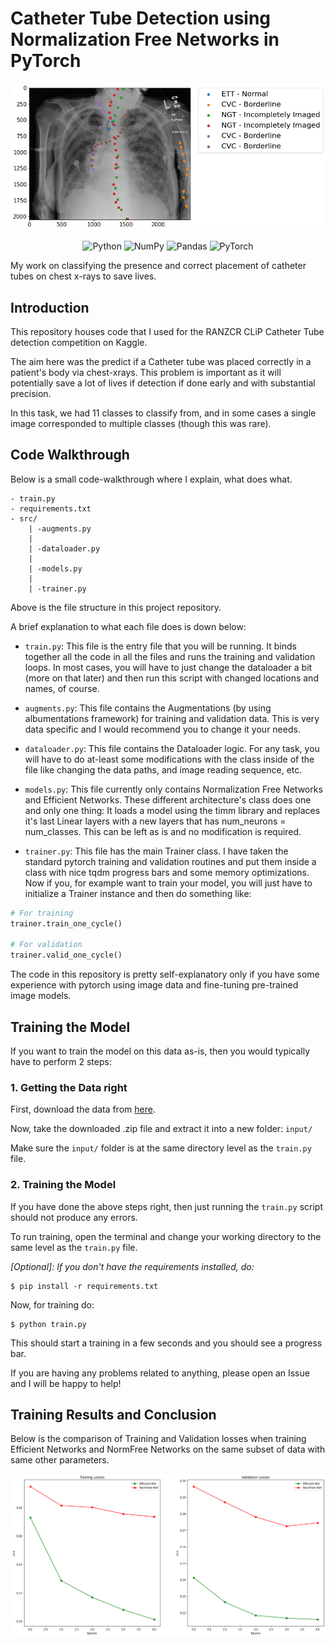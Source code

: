 # Catheter Tube Detection using Normalization Free Networks in PyTorch

<p align="center">
<img src="assets/__results___19_1.png" alt="Chest XRay with Annotated Catheter Tubes">
</p>

<p align="center">
<img alt="Python" src="https://img.shields.io/badge/python%20-%2314354C.svg?&style=for-the-badge&logo=python&logoColor=white"/>

<img alt="NumPy" src="https://img.shields.io/badge/numpy%20-%23013243.svg?&style=for-the-badge&logo=numpy&logoColor=white" />

<img alt="Pandas" src="https://img.shields.io/badge/pandas%20-%23150458.svg?&style=for-the-badge&logo=pandas&logoColor=white" />

<img alt="PyTorch" src="https://img.shields.io/badge/PyTorch%20-%23EE4C2C.svg?&style=for-the-badge&logo=PyTorch&logoColor=white" />
</p>

My work on classifying the presence and correct placement of catheter tubes on chest x-rays to save lives.

## Introduction

This repository houses code that I used for the RANZCR CLiP Catheter Tube detection competition on Kaggle.

The aim here was the predict if a Catheter tube was placed correctly in a patient's body via chest-xrays. This problem is important as it will potentially save a lot of lives if detection if done early and with substantial precision.

In this task, we had 11 classes to classify from, and in some cases a single image corresponded to multiple classes (though this was rare).

## Code Walkthrough

Below is a small code-walkthrough where I explain, what does what.

```
- train.py
- requirements.txt
- src/
    | -augments.py
    |
    | -dataloader.py
    |
    | -models.py
    |
    | -trainer.py
```

Above is the file structure in this project repository.

A brief explanation to what each file does is down below:

* `train.py`: This file is the entry file that you will be running. It binds together all the code in all the files and runs the training and validation loops. In most cases, you will have to just change the dataloader a bit (more on that later) and then run this script with changed locations and names, of course.

* `augments.py`: This file contains the Augmentations (by using albumentations framework) for training and validation data. This is very data specific and I would recommend you to change it your needs.

* `dataloader.py`: This file contains the Dataloader logic. For any task, you will have to do at-least some modifications with the class inside of the file like changing the data paths, and image reading sequence, etc.

* `models.py`: This file currently only contains Normalization Free Networks and Efficient Networks. These different architecture's class does one and only one thing: It loads a model using the timm library and replaces it's last Linear layers with a new layers that has num_neurons = num_classes. This can be left as is and no modification is required.

* `trainer.py`: This file has the main Trainer class. I have taken the standard pytorch training and validation routines and put them inside a class with nice tqdm progress bars and some memory optimizations. Now if you, for example want to train your model, you will just have to initialize a Trainer instance and then do something like:

```python
# For training
trainer.train_one_cycle()

# For validation
trainer.valid_one_cycle()
```

The code in this repository is pretty self-explanatory only if you have some experience with pytorch using image data and fine-tuning pre-trained image models.

## Training the Model

If you want to train the model on this data as-is, then you would typically have to perform 2 steps:

### 1. Getting the Data right

First, download the data from [here](https://www.kaggle.com/c/ranzcr-clip-catheter-line-classification/data).

Now, take the downloaded .zip file and extract it into a new folder: `input/`

Make sure the `input/` folder is at the same directory level as the `train.py` file.

### 2. Training the Model

If you have done the above steps right, then just running the `train.py` script should not produce any errors.

To run training, open the terminal and change your working directory to the same level as the `train.py` file.

*[Optional]: If you don't have the requirements installed, do:*

```shell
$ pip install -r requirements.txt
```

Now, for training do:

```shell
$ python train.py
```

This should start a training in a few seconds and you should see a progress bar.

If you are having any problems related to anything, please open an Issue and I will be happy to help!

## Training Results and Conclusion

Below is the comparison of Training and Validation losses when training Efficient Networks and NormFree Networks on the same subset of data with same other parameters.

![Comparison Results](assets/__results___14_0.png)
